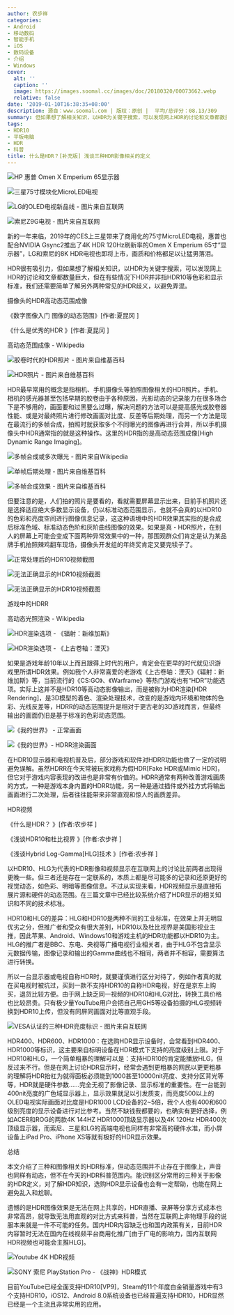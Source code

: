 ```yaml
---
author: 农步祥
categories:
- Android
- 移动数码
- 智能手机
- iOS
- 数码设备
- 介绍
- Windows
cover:
  alt: ''
  caption: ''
  image: https://images.soomal.cc/images/doc/20180320/00073662.webp
  relative: false
date: '2019-01-10T16:38:35+08:00'
description: 源自：www.soomal.com | 版权：原创 |  平均/总评分：08.13/309
summary: 但如果想了解相关知识，以HDR为关键字搜索，可以发现网上HDR的讨论和文章都数量巨大，但在有些情况下HDR并非指HDR10等色彩和显示标准，我们还需要简单了解另外两种常见的HDR歧义，以避免弄混。
tags:
- HDR10
- 平板电脑
- HDR
- 科普
title: 什么是HDR？[补充版] 浅谈三种HDR影像相关的定义
---
```


![HP 惠普 Omen X Emperium 65显示器](https://images.soomal.cc/images/doc/20190110/00079418_01.webp)



![三星75寸模块化MicroLED电视](https://images.soomal.cc/images/doc/20190110/00079419_01.webp)



![LG的OLED电视新品线 - 图片来自互联网](https://images.soomal.cc/images/doc/20190110/00079426_01.webp)



![索尼Z9G电视 - 图片来自互联网](https://images.soomal.cc/images/doc/20190110/00079427_01.webp)



新的一年来临，2019年的CES上三星带来了商用化的75寸MicroLED电视，惠普也配合NVIDIA Gsync2推出了4K HDR 120Hz刷新率的Omen X Emperium 65寸“显示器”，LG和索尼的8K HDR电视也即将上市，画质和价格都足以让猛男落泪。



HDR很有吸引力，但如果想了解相关知识，以HDR为关键字搜索，可以发现网上HDR的讨论和文章都数量巨大，但在有些情况下HDR并非指HDR10等色彩和显示标准，我们还需要简单了解另外两种常见的HDR歧义，以避免弄混。



摄像头的HDR高动态范围成像



《数字图像入门 图像的动态范围》[作者:夏昆冈 ]

《什么是优秀的HDR 》[作者:夏昆冈 ]

高动态范围成像 - Wikipedia



![胶卷时代的HDR照片 - 图片来自维基百科](https://images.soomal.cc/images/doc/20190110/00079430_01.webp)



![HDR照片 - 图片来自维基百科](https://images.soomal.cc/images/doc/20190110/00079431_01.webp)



HDR最早常用的概念是指相机、手机摄像头等拍照图像相关的HDR照片。手机、相机的感光器甚至包括早期的胶卷由于各种原因，光影动态的记录能力在很多场合下是不够用的，画面要和过黑要么过曝，解决问题的方法可以是提高感光或胶卷器性能、或是对最终照片进行修改画面对比度、反差等后期处理，而另一个方法是现在最流行的多帧合成，拍照时就获取多个不同曝光的图像再进行合并，所以手机摄像头中HDR通常指的就是这种操作。这里的HDR指的是高动态范围成像[High Dynamic Range Imaging]。



![多帧合成或多次曝光 - 图片来自Wikipedia](https://images.soomal.cc/images/doc/20190110/00079420.webp)



![单帧后期处理 - 图片来自维基百科](https://images.soomal.cc/images/doc/20190110/00079421_01.webp)



![多帧合成效果 - 图片来自维基百科](https://images.soomal.cc/images/doc/20190110/00079422_01.webp)



但要注意的是，人们拍的照片是要看的，看就需要屏幕显示出来，目前手机照片还是选择适应绝大多数显示设备，仍以标准动态范围显示，也就不会真的以HDR10的色彩和亮度空间进行图像信息记录，这这种语境中的HDR效果其实指的是合成后标准色域、标准动态色阶和灰阶曲线图像的效果。如果是真・HDR照片，在别人的屏幕上可能会变成下面两种异常效果中的一种，那围观群众们肯定是认为某品牌手机拍照辣鸡翻车现场，摄像头开发组的年终奖肯定又要完犊子了。



![正常处理后的HDR10视频截图](https://images.soomal.cc/images/doc/20190110/00079423_01.webp)



![无法正确显示的HDR10视频截图](https://images.soomal.cc/images/doc/20190110/00079424_01.webp)



![无法正确显示的HDR10视频截图](https://images.soomal.cc/images/doc/20190110/00079425_01.webp)



游戏中的HDRR



高动态光照渲染 - Wikipedia



![HDR渲染选项 - 《辐射：新维加斯》](https://images.soomal.cc/images/doc/20190110/00079428_01.webp)



![HDR渲染选项 - 《上古卷轴：湮灭》](https://images.soomal.cc/images/doc/20190110/00079429_01.webp)



如果是游戏年龄10年以上而且跟得上时代的用户，肯定会在更早的时代就见识游戏里所谓HDR效果。例如我个人非常喜爱的老游戏《上古卷轴：湮灭》《辐射：新维加斯》等，当前流行的《CS:GO》、《Warframe》等热门游戏也有“HDR”功能选项。实际上这并不是HDR10等高动态影像输出，而是被称为HDR渲染[HDR Rendering]，是3D模型的着色、渲染处理技术，改变的是游戏内环境和物体的色彩、光线反差等，HDRR的动态范围提升是相对于更古老的3D游戏而言，但最终输出的画面仍旧是基于标准的色彩动态范围。



![《我的世界》 - 正常画面](https://images.soomal.cc/images/doc/20190110/00079433_01.webp)



![《我的世界》- HDRR渲染画面](https://images.soomal.cc/images/doc/20190110/00079434_01.webp)



在HDR10显示器和电视机普及后，部分游戏和软件对HDRR功能也做了一定的说明避免误解。虽然HDRR在今天常被玩家戏称为假HDR[Fake HDR或Mimic HDR]，但它对于游戏内容表现的改进也是非常有价值的。HDRR通常有两种改善游戏画质的方式，一种是游戏本身内置的HDRR功能，另一种是通过插件或外挂方式将输出画面进行二次处理，后者往往能带来非常直观和惊人的画质差异。



HDR视频



《什么是HDR？ 》[作者:农步祥 ]

《浅谈HDR10和杜比视界 》[作者:农步祥 ]

《浅谈Hybrid Log-Gamma[HLG]技术 》[作者:农步祥 ]



以HDR10、HLG为代表的HDR影像和视频显示在互联网上的讨论比前两者出现得更晚一些。但三者还是存在一定联系的，本质上都是尽可能多的记录和还原更好的视觉动态，如色彩、明暗等图像信息。不过从实现来看，HDR视频显示是直接拓展片源和硬件的动态范围。在三篇文章中已经比较系统介绍了HDR显示的相关知识和不同的技术标准。



HDR10和HLG的差异：HLG和HDR10是两种不同的工业标准，在效果上并无明显优劣之分，但推广者和受众有很大差别，HDR10以及杜比视界是美国影视业主推，因此苹果、Android、Windows10和游戏主机的HDR功能都以HDR10为主。HLG的推广者是BBC、东电、央视等广播电视行业相关者，由于HLG不包含显示元数据传输，图像记录和输出的Gamma曲线也不相同，两者并不相容，需要算法进行转换。



所以一台显示器或电视自称HDR时，就要谨慎进行区分对待了，例如作者真的就在买电视时被坑过，买到一款不支持HDR10的自称HDR电视，好在是京东上购买，退货比较方便。由于网上缺乏同一视频的HDR10和HLG对比，转换工具价格也比较昂贵。只有极少量YouTube用户会把自己用GH5等设备拍摄的HLG视频转换到HDR10上传，但没有同屏同画面对比等直观手段。



![VESA认证的三种HDR亮度标识 - 图片来自互联网](https://images.soomal.cc/images/doc/20190110/00079435.webp)



HDR400、HDR600、HDR1000：在选购HDR显示设备时，会常看到HDR400、HDR1000等标识，这主要来自标明设备在HDR模式下支持的亮度级别上限。对于HDR10和HLG，一个简单粗暴的理解可以是：支持HDR10的肯定能播放HLG，但反过来不行。但是在网上讨论HDR显示时，经常会遇到更粗暴的网民以更更粗暴的理解将HDR抬杠为就得面板必须能到1000甚至10000nit亮度、支持分区背光等等，HDR就是硬件参数……完全无视了影像记录、显示标准的重要性。在一台能到400nit亮度的广色域显示器上，显示效果就足以引发质变，而亮度500以上的OLED电视实际画面对比度是HDR1000 LCD设备的2~5倍，我个人也有400和600级别亮度的显示设备进行对比参考。当然不缺钱我都要的，也确实有更好选择，例如ACER和ROG的两款4K 144HZ HDR1000顶级显示器以及4K 120Hz HDR400次顶级显示器，而索尼、三星和LG的高端电视也同样有非常高的硬件水准，而小屏设备上iPad Pro、iPhone XS等就有极好的HDR显示效果。



总结



本文介绍了三种和图像相关的HDR标准，但动态范围并不止存在于图像上，声音也同样有动态，但不在今天的HDR科普范围内。能识别区分常用的三种关于影像的HDR定义，对了解HDR知识，选购HDR显示设备也会有一定帮助，也能在网上避免乱入和尬聊。



遗憾的是HDR图像效果是无法在网上共享的，HDR直播、录屏等分享方式成本也非常高昂，就导致无法用直观的对比方式来科普，当然在互联网上非物理手段的说服本来就是一件不可能的任务。国内HDR内容缺乏也和国内政策有关，目前HDR内容暂时无法在国内在线视频平台商用化推广[由于广电的影响力，国内互联网HDR视频也可能会主推HLG]。



![Youtube 4K HDR视频](https://images.soomal.cc/images/doc/20190110/00079436_01.webp)



![SONY 索尼 PlayStation Pro - 《战神》HDR模式](https://images.soomal.cc/images/doc/20190110/00079437_01.webp)



目前YouTube已经全面支持HDR10[VP9]，Steam的11个年度白金销量游戏中有3个支持HDR10，iOS12、Android 8.0系统设备也已经普遍支持HDR10，HDR显然已经是一个主流且非常实用的应用。